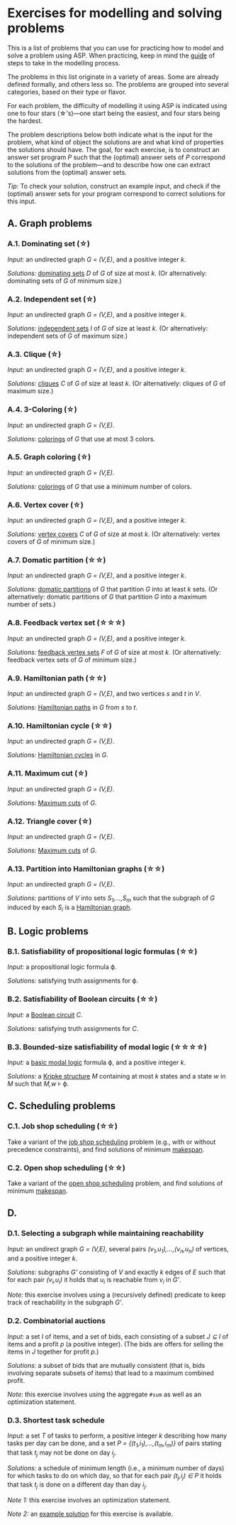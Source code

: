 # Exercises for modelling and solving problems

This is a list of problems that you can use for practicing how to model and solve a problem using ASP. When practicing, keep in mind the [guide](guide.md) of steps to take in the modelling process.

The problems in this list originate in a variety of areas. Some are already defined formally, and others less so. The problems are grouped into several categories, based on their type or flavor.

For each problem, the difficulty of modelling it using ASP is indicated using one to four stars (&star;'s)&mdash;one start being the easiest, and four stars being the hardest.

The problem descriptions below both indicate what is the input for the problem, what kind of object the solutions are and what kind of properties the solutions should have. The goal, for each exercise, is to construct an answer set program *P* such that the (optimal) answer sets of *P* correspond to the solutions of the problem&mdash;and to describe how one can extract solutions from the (optimal) answer sets.

*Tip:* To check your solution, construct an example input, and check if the (optimal) answer sets for your program correspond to correct solutions for this input.

## A. Graph problems

### A.1. Dominating set (&star;)

*Input:* an undirected graph *G = (V,E)*, and a positive integer *k*.

*Solutions:* [dominating sets](https://en.wikipedia.org/wiki/Dominating_set) *D* of *G* of size at most *k*. (Or alternatively: dominating sets of *G* of minimum size.)

### A.2. Independent set (&star;)

*Input:* an undirected graph *G = (V,E)*, and a positive integer *k*.

*Solutions:* [independent sets](https://en.wikipedia.org/wiki/Independent_set_%28graph_theory%29) *I* of *G* of size at least *k*. (Or alternatively: independent sets of *G* of maximum size.)

### A.3. Clique (&star;)

*Input:* an undirected graph *G = (V,E)*, and a positive integer *k*.

*Solutions:* [cliques](https://en.wikipedia.org/wiki/Clique_%28graph_theory%29) *C* of *G* of size at least *k*. (Or alternatively: cliques of *G* of maximum size.)

### A.4. 3-Coloring (&star;)

*Input:* an undirected graph *G = (V,E)*.

*Solutions:* [colorings](https://en.wikipedia.org/wiki/Graph_coloring) of *G* that use at most 3 colors.

### A.5. Graph coloring (&star;)

*Input:* an undirected graph *G = (V,E)*.

*Solutions:* [colorings](https://en.wikipedia.org/wiki/Graph_coloring) of *G* that use a minimum number of colors.

### A.6. Vertex cover (&star;)

*Input:* an undirected graph *G = (V,E)*, and a positive integer *k*.

*Solutions:* [vertex covers](https://en.wikipedia.org/wiki/Vertex_cover) *C* of *G* of size at most *k*. (Or alternatively: vertex covers of *G* of minimum size.)

### A.7. Domatic partition (&star;&star;)

*Input:* an undirected graph *G = (V,E)*, and a positive integer *k*.

*Solutions:* [domatic partitions](https://en.wikipedia.org/wiki/Domatic_number) of *G* that partition *G* into at least *k* sets. (Or alternatively: domatic partitions of *G* that partition *G* into a maximum number of sets.)

### A.8. Feedback vertex set (&star;&star;&star;)

*Input:* an undirected graph *G = (V,E)*, and a positive integer *k*.

*Solutions:* [feedback vertex sets](https://en.wikipedia.org/wiki/Feedback_vertex_set) *F* of *G* of size at most *k*. (Or alternatively: feedback vertex sets of *G* of minimum size.)

### A.9. Hamiltonian path (&star;&star;)

*Input:* an undirected graph *G = (V,E)*, and two vertices *s* and *t* in *V*.

*Solutions:* [Hamiltonian paths](https://en.wikipedia.org/wiki/Hamiltonian_path) in *G* from *s* to *t*.

### A.10. Hamiltonian cycle (&star;&star;)

*Input:* an undirected graph *G = (V,E)*.

*Solutions:* [Hamiltonian cycles](https://en.wiktionary.org/wiki/Hamiltonian_cycle) in *G*.

### A.11. Maximum cut (&star;)

*Input:* an undirected graph *G = (V,E)*.

*Solutions:* [Maximum cuts](https://en.wikipedia.org/wiki/Maximum_cut) of *G*.

### A.12. Triangle cover (&star;)

*Input:* an undirected graph *G = (V,E)*.

*Solutions:* [Maximum cuts](https://en.wikipedia.org/wiki/Maximum_cut) of *G*.

### A.13. Partition into Hamiltonian graphs (&star;&star;)

*Input:* an undirected graph *G = (V,E)*.

*Solutions:* partitions of *V* into sets *S<sub>1</sub>,...,S<sub>m</sub>* such that the subgraph of *G* induced by each *S<sub>i</sub>* is a [Hamiltonian graph](https://en.wikipedia.org/wiki/Hamiltonian_path#Definitions).

## B. Logic problems

### B.1. Satisfiability of propositional logic formulas (&star;&star;)

*Input:* a propositional logic formula &varphi;.

*Solutions:* satisfying truth assignments for &varphi;.

### B.2. Satisfiability of Boolean circuits (&star;&star;)

*Input:* a [Boolean circuit](https://en.wikipedia.org/wiki/Boolean_circuit) *C*.

*Solutions:* satisfying truth assignments for *C*.

### B.3. Bounded-size satisfiability of modal logic (&star;&star;&star;&star;)

*Input:* a [basic modal logic](https://en.wikipedia.org/wiki/Modal_logic) formula &varphi;,
and a positive integer *k*.

*Solutions:* a [Kripke structure](https://en.wikipedia.org/wiki/Modal_logic#Relational_semantics) *M* containing at most *k* states and a state *w* in *M* such that *M,w* &models; &varphi;.

## C. Scheduling problems

### C.1. Job shop scheduling (&star;&star;)

Take a variant of the [job shop scheduling](https://en.wikipedia.org/wiki/Job_shop_scheduling) problem (e.g., with or without precedence constraints), and find solutions of minimum [makespan](https://en.wikipedia.org/wiki/Makespan).

### C.2. Open shop scheduling (&star;&star;)

Take a variant of the [open shop scheduling](https://en.wikipedia.org/wiki/Open-shop_scheduling) problem, and find solutions of minimum [makespan](https://en.wikipedia.org/wiki/Makespan).

## D.

### D.1. Selecting a subgraph while maintaining reachability

*Input:* an undirect graph *G = (V,E)*, several pairs *(v<sub>1</sub>,u<sub>1</sub>),...,(v<sub>n</sub>,u<sub>n</sub>)* of vertices, and a positive integer *k*.

*Solutions:* subgraphs *G'* consisting of *V* and exactly *k* edges of *E* such that for each pair *(v<sub>i</sub>,u<sub>i</sub>)* it holds that *u<sub>i</sub>* is reachable from *v<sub>i</sub>* in *G'*.

*Note:* this exercise involves using a (recursively defined) predicate to keep track of reachability in the subgraph *G'*.

### D.2. Combinatorial auctions

*Input:* a set *I* of items, and a set of bids, each consisting of a subset *J &subseteq; I* of items and a profit *p* (a positive integer). (The bids are offers for selling the items in *J* together for profit *p*.)

*Solutions:* a subset of bids that are mutually consistent (that is, bids involving separate subsets of items) that lead to a maximum combined profit.

*Note:* this exercise involves using the aggregate `#sum` as well as an optimization statement.

### D.3. Shortest task schedule

*Input:* a set *T* of tasks to perform, a positive integer *k* describing how many tasks per day can be done, and a set *P = {(t<sub>1</sub>,i<sub>1</sub>),...,(t<sub>m</sub>,i<sub>m</sub>)}* of pairs stating that task *t<sub>j</sub>* may not be done on day *i<sub>j</sub>*.

*Solutions:* a schedule of minimum length (i.e., a minimum number of days) for which tasks to do on which day, so that for each pair *(t<sub>j</sub>,i<sub>j</sub>) &in; P* it holds that task *t<sub>j</sub>* is done on a different day than day *i<sub>j</sub>*.

*Note 1:* this exercise involves an optimization statement.

*Note 2:* an [example solution](./example%20solutions/shortest-task-schedule.lp) for this exercise is available.

<!--
## Problems related to games
- chess position legal after k moves
- Slitherlink

## Social choice problems
- Kemeny voting *
- minimax approval voting **

## Problems related to formal languages
- bounded-size DFA consistent with pos. and neg. words
- bounded-size NFA consistent with pos. and neg. words
- DFA intersection (restricted to works of length k) nonempty
- NFA intersection (restricted to works of length k) nonempty
- bounded-size CFG consistent with pos. and neg. words

## Other problems
- Rural postman / Chinese postman
- X3C
- Set cover
- Abstract argumentation: conflict-free, admissible, complete, stable -- https://en.wikipedia.org/wiki/Argumentation_framework
-->
